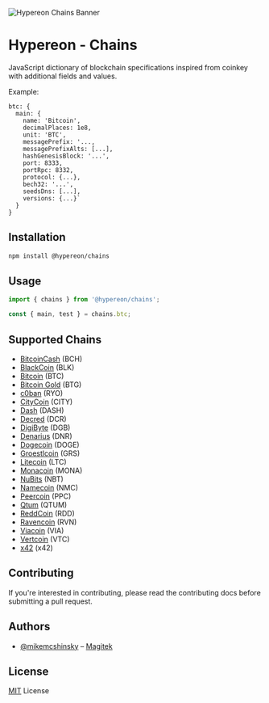 ![Hypereon Chains Banner](https://github.com/HypereonLabs/chains/raw/master/media/repo-banner.png)

# Hypereon - Chains

JavaScript dictionary of blockchain specifications inspired from coinkey with additional fields and values.

Example:

```
btc: {
  main: {
    name: 'Bitcoin',
    decimalPlaces: 1e8,
    unit: 'BTC',
    messagePrefix: '...,
    messagePrefixAlts: [...],
    hashGenesisBlock: '...',
    port: 8333,
    portRpc: 8332,
    protocol: {...},
    bech32: '...',
    seedsDns: [...],
    versions: {...}`
  }
}
```

## Installation

```bash
npm install @hypereon/chains
```

## Usage

```javascript
import { chains } from '@hypereon/chains';

const { main, test } = chains.btc;
```

## Supported Chains

- [BitcoinCash](https://github.com/HypereonLabs/chains/blob/master/src/chains/bch.ts) (BCH)
- [BlackCoin](https://github.com/HypereonLabs/chains/blob/master/src/chains/blk.ts) (BLK)
- [Bitcoin](https://github.com/HypereonLabs/chains/blob/master/src/chains/btc.ts) (BTC)
- [Bitcoin Gold](https://github.com/HypereonLabs/chains/blob/master/src/chains/btg.ts) (BTG)
- [c0ban](https://github.com/HypereonLabs/chains/blob/master/src/chains/cbn.ts) (RYO)
- [CityCoin](https://github.com/HypereonLabs/chains/blob/master/src/chains/city.ts) (CITY)
- [Dash](https://github.com/HypereonLabs/chains/blob/master/src/chains/dash.ts) (DASH)
- [Decred](https://github.com/HypereonLabs/chains/blob/master/src/chains/dcr.ts) (DCR)
- [DigiByte](https://github.com/HypereonLabs/chains/blob/master/src/chains/dgb.ts) (DGB)
- [Denarius](https://github.com/HypereonLabs/chains/blob/master/src/chains/dnr.ts) (DNR)
- [Dogecoin](https://github.com/HypereonLabs/chains/blob/master/src/chains/doge.ts) (DOGE)
- [Groestlcoin](https://github.com/HypereonLabs/chains/blob/master/src/chains/grs.ts) (GRS)
- [Litecoin](https://github.com/HypereonLabs/chains/blob/master/src/chains/ltc.ts) (LTC)
- [Monacoin](https://github.com/HypereonLabs/chains/blob/master/src/chains/mona.ts) (MONA)
- [NuBits](https://github.com/HypereonLabs/chains/blob/master/src/chains/nbt.ts) (NBT)
- [Namecoin](https://github.com/HypereonLabs/chains/blob/master/src/chains/nmc.ts) (NMC)
- [Peercoin](https://github.com/HypereonLabs/chains/blob/master/src/chains/ppc.ts) (PPC)
- [Qtum](https://github.com/HypereonLabs/chains/blob/master/src/chains/qtum.ts) (QTUM)
- [ReddCoin](https://github.com/HypereonLabs/chains/blob/master/src/chains/rdd.ts) (RDD)
- [Ravencoin](https://github.com/HypereonLabs/chains/blob/master/src/chains/rvn.ts) (RVN)
- [Viacoin](https://github.com/HypereonLabs/chains/blob/master/src/chains/via.ts) (VIA)
- [Vertcoin](https://github.com/HypereonLabs/chains/blob/master/src/chains/vtc.ts) (VTC)
- [x42](https://github.com/HypereonLabs/chains/blob/master/src/chains/x42.ts) (x42)

## Contributing

If you're interested in contributing, please read the contributing docs before submitting a pull request.

## Authors

- [@mikemcshinsky](https://twitter.com/mikemcshinsky) – [Magitek](https://magitek.dev)

## License

[MIT](/LICENSE) License
